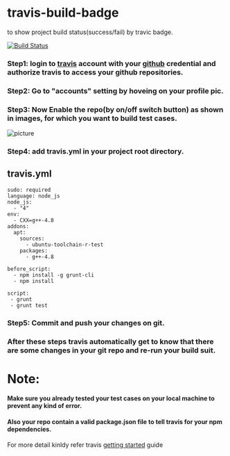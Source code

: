 # travis-build-badge
to show project build status(success/fail) by travic badge.

[![Build Status](https://travis-ci.org/saeed3e/travis-build-badge.svg?branch=master)](https://travis-ci.org/saeed3e/travis-build-badge)

### Step1: login to [travis](https://travis-ci.org/) account with your [github](https://github.com/) credential  and authorize travis to access your github repositories.
### Step2: Go to "accounts" setting by hoveing on your profile pic.
### Step3: Now Enable the repo(by on/off switch button) as shown in images, for which you want to build test cases.
![picture](https://saeed3e.github.io/travis-build-badge/badge_onoff.PNG) 
### Step4: add travis.yml in your project root directory.

## travis.yml
```
sudo: required
language: node_js
node_js:
  - "4"
env:
  - CXX=g++-4.8
addons:
  apt:
    sources:
      - ubuntu-toolchain-r-test
    packages:
      - g++-4.8

before_script:
  - npm install -g grunt-cli
  - npm install

script: 
 - grunt 
 - grunt test
```

### Step5: Commit and push your changes on git.

### After these steps travis automatically get to know that there are some changes in your git repo and re-run your build suit.

# Note: 
#### Make sure you already tested your test cases on your local machine to prevent any kind of error.
#### Also your repo contain a valid package.json file to tell travis for your npm dependencies.


 For more detail kinldy refer travis [getting started](https://docs.travis-ci.com/user/getting-started) guide

